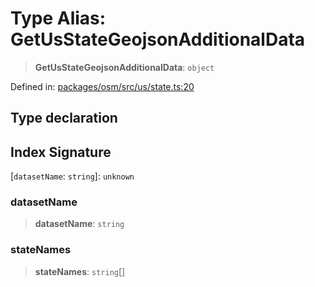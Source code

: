 # Type Alias: GetUsStateGeojsonAdditionalData

> **GetUsStateGeojsonAdditionalData**: `object`

Defined in: [packages/osm/src/us/state.ts:20](https://github.com/GeoDaCenter/openassistant/blob/2c7e2a603db0fcbd6603996e5ea15006191c5f7f/packages/osm/src/us/state.ts#L20)

## Type declaration

## Index Signature

\[`datasetName`: `string`\]: `unknown`

### datasetName

> **datasetName**: `string`

### stateNames

> **stateNames**: `string`[]
